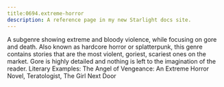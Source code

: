 ```yaml
---
title:0694.extreme-horror
description: A reference page in my new Starlight docs site.
---
```

A subgenre showing extreme and bloody violence, while focusing on gore and death. Also known as hardcore horror or splatterpunk, this genre contains stories that are the most violent, goriest, scariest ones on the market. Gore is highly detailed and nothing is left to the imagination of the reader. Literary Examples: The Angel of Vengeance: An Extreme Horror Novel, Teratologist, The Girl Next Door